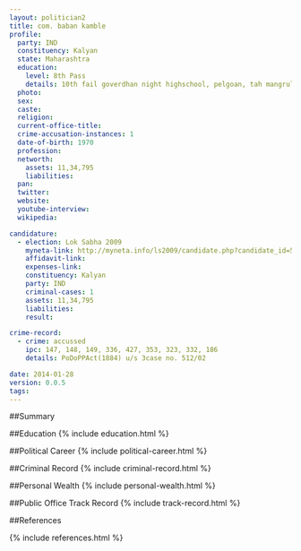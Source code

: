 ```yaml
---
layout: politician2
title: com. baban kamble
profile: 
  party: IND
  constituency: Kalyan
  state: Maharashtra
  education: 
    level: 8th Pass
    details: 10th fail goverdhan night highschool, pelgoan, tah mangrulpit, dist washim
  photo: 
  sex: 
  caste: 
  religion: 
  current-office-title: 
  crime-accusation-instances: 1
  date-of-birth: 1970
  profession: 
  networth: 
    assets: 11,34,795
    liabilities: 
  pan: 
  twitter: 
  website: 
  youtube-interview: 
  wikipedia: 

candidature: 
  - election: Lok Sabha 2009
    myneta-link: http://myneta.info/ls2009/candidate.php?candidate_id=5336
    affidavit-link: 
    expenses-link: 
    constituency: Kalyan 
    party: IND
    criminal-cases: 1
    assets: 11,34,795
    liabilities: 
    result:  

crime-record: 
  - crime: accussed
    ipc: 147, 148, 149, 336, 427, 353, 323, 332, 186
    details: PoDoPPAct(1884) u/s 3case no. 512/02 

date: 2014-01-28
version: 0.0.5
tags: 
---
```

##Summary


##Education
{% include education.html %}


##Political Career
{% include political-career.html %}


##Criminal Record
{% include criminal-record.html %}


##Personal Wealth
{% include personal-wealth.html %}


##Public Office Track Record
{% include track-record.html %}


##References


{% include references.html %}